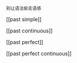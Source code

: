 ```
别让语法偷走语感
```

[[past simple]]

[[past continuous]]

[[past perfect]]

[[past perfect continuous]]
